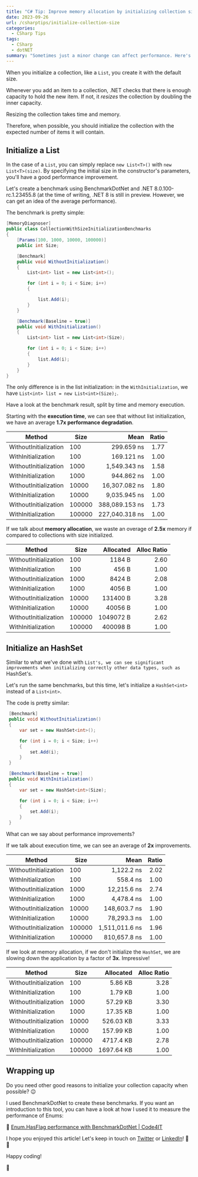 ```yaml
---
title: "C# Tip: Improve memory allocation by initializing collection size"
date: 2023-09-26
url: /csharptips/initialize-collection-size
categories:
  - CSharp Tips
tags:
  - CSharp
  - dotNET
summary: "Sometimes just a minor change can affect performance. Here's a simple trick: initialize your collections by specifying the initial size!"
---
```


When you initialize a collection, like a `List`, you create it with the default size.

Whenever you add an item to a collection, .NET checks that there is enough capacity to hold the new item. If not, it *resizes* the collection by doubling the inner capacity.

Resizing the collection takes time and memory.

Therefore, when possible, you should initialize the collection with the expected number of items it will contain.

## Initialize a List

In the case of a `List`, you can simply replace `new List<T>()` with `new List<T>(size)`. By specifying the initial size in the constructor's parameters, you'll have a good performance improvement.

Let's create a benchmark using BenchmarkDotNet and .NET 8.0.100-rc.1.23455.8 (at the time of writing, .NET 8 is still in preview. However, we can get an idea of the average performance).


The benchmark is pretty simple:

```cs
[MemoryDiagnoser]
public class CollectionWithSizeInitializationBenchmarks
{
    [Params(100, 1000, 10000, 100000)]
    public int Size;

    [Benchmark]
    public void WithoutInitialization()
    {
        List<int> list = new List<int>();

        for (int i = 0; i < Size; i++)
        {

            list.Add(i);
        }
    }

    [Benchmark(Baseline = true)]
    public void WithInitialization()
    {
        List<int> list = new List<int>(Size);

        for (int i = 0; i < Size; i++)
        {
            list.Add(i);
        }
    }
}
```

The only difference is in the list initialization: in the `WithInitialization`, we have `List<int> list = new List<int>(Size);`.

Have a look at the benchmark result, split by time and memory execution.

Starting with the **execution time**, we can see that without list initialization, we have an average **1.7x performance degradation**.

| Method                | Size   | Mean           | Ratio |
|---------------------- |------- |---------------:|------:|
| WithoutInitialization | 100    |     299.659 ns |  1.77 |
| WithInitialization    | 100    |     169.121 ns |  1.00 |
| WithoutInitialization | 1000   |   1,549.343 ns |  1.58 |
| WithInitialization    | 1000   |     944.862 ns |  1.00 |
| WithoutInitialization | 10000  |  16,307.082 ns |  1.80 |
| WithInitialization    | 10000  |   9,035.945 ns |  1.00 |
| WithoutInitialization | 100000 | 388,089.153 ns |  1.73 |
| WithInitialization    | 100000 | 227,040.318 ns |  1.00 |

If we talk about **memory allocation**, we waste an overage of **2.5x** memory if compared to collections with size initialized.

| Method                | Size   | Allocated | Alloc Ratio |
|---------------------- |------- |----------:|------------:|
| WithoutInitialization | 100    |    1184 B |        2.60 |
| WithInitialization    | 100    |     456 B |        1.00 |
| WithoutInitialization | 1000   |    8424 B |        2.08 |
| WithInitialization    | 1000   |    4056 B |        1.00 |
| WithoutInitialization | 10000  |  131400 B |        3.28 |
| WithInitialization    | 10000  |   40056 B |        1.00 |
| WithoutInitialization | 100000 | 1049072 B |        2.62 |
| WithInitialization    | 100000 |  400098 B |        1.00 |


## Initialize an HashSet


Similar to what we've done with `List's, we can see significant improvements when initializing correctly other data types, such as `HashSet's.

Let's run the same benchmarks, but this time, let's initialize a `HashSet<int>` instead of a `List<int>`.

The code is pretty similar:

```cs
 [Benchmark]
 public void WithoutInitialization()
 {
     var set = new HashSet<int>();

     for (int i = 0; i < Size; i++)
     {
         set.Add(i);
     }
 }

 [Benchmark(Baseline = true)]
 public void WithInitialization()
 {
     var set = new HashSet<int>(Size);

     for (int i = 0; i < Size; i++)
     {
         set.Add(i);
     }
 }
```

What can we say about performance improvements?

If we talk about execution time, we can see an average of **2x** improvements.


| Method                | Size   | Mean           | Ratio |
|-----------------------|------- |---------------:|------:|
| WithoutInitialization | 100    |     1,122.2 ns |  2.02 | 
| WithInitialization    | 100    |       558.4 ns |  1.00 | 
| WithoutInitialization | 1000   |    12,215.6 ns |  2.74 | 
| WithInitialization    | 1000   |     4,478.4 ns |  1.00 | 
| WithoutInitialization | 10000  |   148,603.7 ns |  1.90 | 
| WithInitialization    | 10000  |    78,293.3 ns |  1.00 | 
| WithoutInitialization | 100000 | 1,511,011.6 ns |  1.96 | 
| WithInitialization    | 100000 |   810,657.8 ns |  1.00 | 


If we look at memory allocation, if we don't initialize the `HashSet`, we are slowing down the application by a factor of **3x**. Impressive!


| Method                | Size   | Allocated  | Alloc Ratio |
|---------------------- |------- |-----------:|------------:|
| WithoutInitialization | 100    |    5.86 KB |        3.28 |
| WithInitialization    | 100    |    1.79 KB |        1.00 |
| WithoutInitialization | 1000   |   57.29 KB |        3.30 |
| WithInitialization    | 1000   |   17.35 KB |        1.00 |
| WithoutInitialization | 10000  |  526.03 KB |        3.33 |
| WithInitialization    | 10000  |  157.99 KB |        1.00 |
| WithoutInitialization | 100000 |  4717.4 KB |        2.78 |
| WithInitialization    | 100000 | 1697.64 KB |        1.00 |



## Wrapping up

Do you need other good reasons to initialize your collection capacity when possible? 😉


I used BenchmarkDotNet to create these benchmarks. If you want an introduction to this tool, you can have a look at how I used it to measure the performance of Enums:

🔗 [Enum.HasFlag performance with BenchmarkDotNet | Code4IT](https://www.code4it.dev/blog/hasflag-performance-benchmarkdotnet/)


I hope you enjoyed this article! Let's keep in touch on [Twitter](https://twitter.com/BelloneDavide) or [LinkedIn](https://www.linkedin.com/in/BelloneDavide/)! 🤜🤛

Happy coding!

🐧
